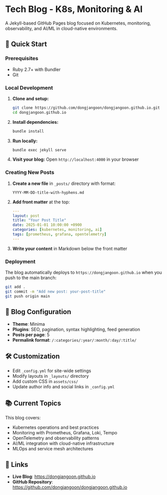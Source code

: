 # Tech Blog - K8s, Monitoring & AI

A Jekyll-based GitHub Pages blog focused on Kubernetes, monitoring, observability, and AI/ML in cloud-native environments.

## 🚀 Quick Start

### Prerequisites
- Ruby 2.7+ with Bundler
- Git

### Local Development

1. **Clone and setup:**
   ```bash
   git clone https://github.com/dongjangoon/dongjangoon.github.io.git
   cd dongjangoon.github.io
   ```

2. **Install dependencies:**
   ```bash
   bundle install
   ```

3. **Run locally:**
   ```bash
   bundle exec jekyll serve
   ```

4. **Visit your blog:**
   Open `http://localhost:4000` in your browser

### Creating New Posts

1. **Create a new file** in `_posts/` directory with format:
   ```
   YYYY-MM-DD-title-with-hyphens.md
   ```

2. **Add front matter** at the top:
   ```yaml
   ---
   layout: post
   title: "Your Post Title"
   date: 2025-01-01 10:00:00 +0900
   categories: [kubernetes, monitoring, ai]
   tags: [prometheus, grafana, opentelemetry]
   ---
   ```

3. **Write your content** in Markdown below the front matter

### Deployment

The blog automatically deploys to `https://dongjangoon.github.io` when you push to the main branch:

```bash
git add .
git commit -m "Add new post: your-post-title"
git push origin main
```

## 📝 Blog Configuration

- **Theme**: Minima
- **Plugins**: SEO, pagination, syntax highlighting, feed generation
- **Posts per page**: 5
- **Permalink format**: `/:categories/:year/:month/:day/:title/`

## 🛠️ Customization

- Edit `_config.yml` for site-wide settings
- Modify layouts in `_layouts/` directory
- Add custom CSS in `assets/css/`
- Update author info and social links in `_config.yml`

## 📚 Current Topics

This blog covers:
- Kubernetes operations and best practices
- Monitoring with Prometheus, Grafana, Loki, Tempo
- OpenTelemetry and observability patterns
- AI/ML integration with cloud-native infrastructure
- MLOps and service mesh architectures

## 🔗 Links

- **Live Blog**: https://dongjangoon.github.io
- **GitHub Repository**: https://github.com/dongjangoon/dongjangoon.github.io